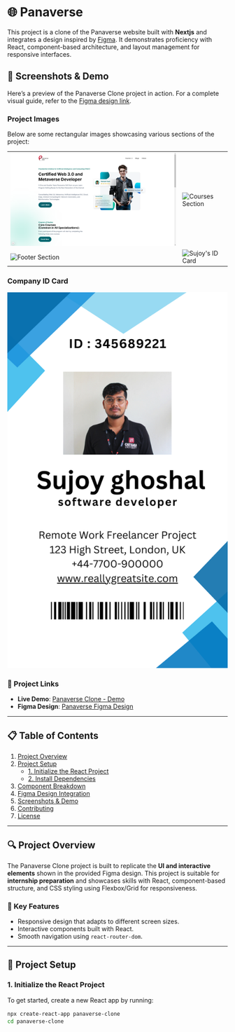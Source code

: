 # 🌐 Panaverse

This project is a clone of the Panaverse website built with **Nextjs** and integrates a design inspired by [Figma](https://www.figma.com/design/d85Qhq3DcaZaamPRmvkZ9P/Panaverse-Clone?node-id=1-23&node-type=frame&t=HzElex8z9vZ4cjjH-0-). It demonstrates proficiency with React, component-based architecture, and layout management for responsive interfaces.

## 📸 Screenshots & Demo

Here’s a preview of the Panaverse Clone project in action. For a complete visual guide, refer to the [Figma design link](https://www.figma.com/design/d85Qhq3DcaZaamPRmvkZ9P/Panaverse-Clone?node-id=1-23&node-type=frame&t=HzElex8z9vZ4cjjH-0-).

### Project Images

Below are some rectangular images showcasing various sections of the project:

<table>
<tr>
    <td>
        <img src="./dashboard.png" alt="Dashboard Screenshot" width="600" />
    </td>
    <td>
        <img src="https://via.placeholder.com/600x300" alt="Courses Section" width="600" />
    </td>
</tr>
<tr>
    <td>
        <img src="https://via.placeholder.com/600x300" alt="Footer Section" width="600" />
    </td>
    <td>
        <img src="https://via.placeholder.com/600x300" alt="Sujoy's ID Card" width="600" />
    </td>
</tr>
</table>

### Company ID Card

![Sujoy's ID Card](./idcard.png)

### 🔗 Project Links
- **Live Demo**: [Panaverse Clone - Demo](#)
- **Figma Design**: [Panaverse Figma Design](https://www.figma.com/design/d85Qhq3DcaZaamPRmvkZ9P/Panaverse-Clone?node-id=1-23&node-type=frame&t=HzElex8z9vZ4cjjH-0-)

---

## 📋 Table of Contents
1. [Project Overview](#-project-overview)
2. [Project Setup](#-project-setup)
   - [1. Initialize the React Project](#1-initialize-the-react-project)
   - [2. Install Dependencies](#2-install-dependencies)
3. [Component Breakdown](#-component-breakdown)
4. [Figma Design Integration](#-figma-design-integration)
5. [Screenshots & Demo](#-screenshots--demo)
6. [Contributing](#-contributing)
7. [License](#-license)

---

## 🔍 Project Overview

The Panaverse Clone project is built to replicate the **UI and interactive elements** shown in the provided Figma design. This project is suitable for **internship preparation** and showcases skills with React, component-based structure, and CSS styling using Flexbox/Grid for responsiveness.

### 🔧 Key Features
- Responsive design that adapts to different screen sizes.
- Interactive components built with React.
- Smooth navigation using `react-router-dom`.

---

## 🚀 Project Setup

### 1. Initialize the React Project

To get started, create a new React app by running:
```bash
npx create-react-app panaverse-clone
cd panaverse-clone
